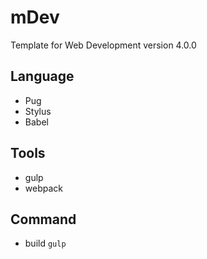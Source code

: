 # mDev
Template for Web Development
version 4.0.0

## Language
- Pug
- Stylus
- Babel

## Tools
- gulp
- webpack

## Command
- build
`gulp`
